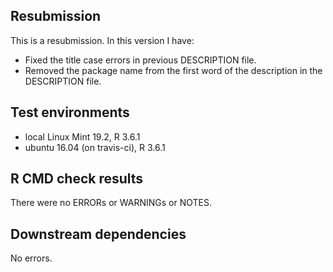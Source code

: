 ## Resubmission
This is a resubmission. In this version I have:

* Fixed the title case errors in previous DESCRIPTION file.
* Removed the package name from the first word of the description in the DESCRIPTION file.

## Test environments
* local Linux Mint 19.2, R 3.6.1
* ubuntu 16.04 (on travis-ci), R 3.6.1


## R CMD check results
There were no ERRORs or WARNINGs or NOTES. 


## Downstream dependencies
No errors.